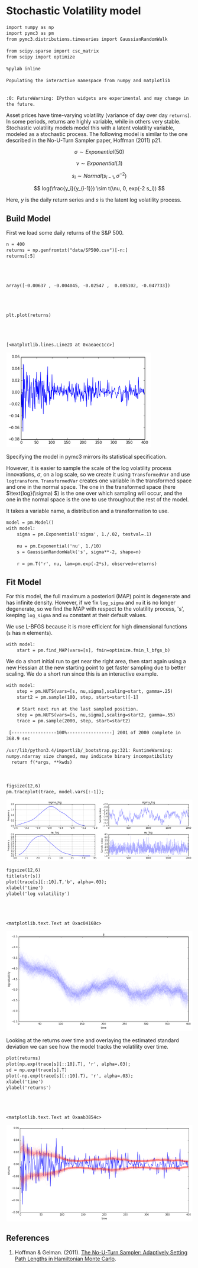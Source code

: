 
# Stochastic Volatility model


    import numpy as np
    import pymc3 as pm
    from pymc3.distributions.timeseries import GaussianRandomWalk
    
    from scipy.sparse import csc_matrix
    from scipy import optimize
    
    %pylab inline

    Populating the interactive namespace from numpy and matplotlib


    :0: FutureWarning: IPython widgets are experimental and may change in the future.


Asset prices have time-varying volatility (variance of day over day `returns`). In some periods, returns are highly variable, while in others very stable. Stochastic volatility models model this with a latent volatility variable, modeled as a stochastic process. The following model is similar to the one described in the No-U-Turn Sampler paper, Hoffman (2011) p21.

$$ \sigma \sim Exponential(50) $$

$$ \nu \sim Exponential(.1) $$

$$ s_i \sim Normal(s_{i-1}, \sigma^{-2}) $$

$$ log(\frac{y_i}{y_{i-1}}) \sim t(\nu, 0, exp(-2 s_i)) $$

Here, $y$ is the daily return series and $s$ is the latent log volatility process.

## Build Model

First we load some daily returns of the S&P 500.


    n = 400
    returns = np.genfromtxt("data/SP500.csv")[-n:]
    returns[:5]




    array([-0.00637 , -0.004045, -0.02547 ,  0.005102, -0.047733])




    plt.plot(returns)




    [<matplotlib.lines.Line2D at 0xaeaec1cc>]




![png](stochastic_volatility_files/stochastic_volatility_6_1.png)


Specifying the model in pymc3 mirrors its statistical specification. 

However, it is easier to sample the scale of the log volatility process innovations, $\sigma$, on a log scale, so we create it using `TransformedVar` and use `logtransform`. `TransformedVar` creates one variable in the transformed space and one in the normal space. The one in the transformed space (here $\text{log}(\sigma) $) is the one over which sampling will occur, and the one in the normal space is the one to use throughout the rest of the model.

It takes a variable name, a distribution and a transformation to use.


    model = pm.Model()
    with model:
        sigma = pm.Exponential('sigma', 1./.02, testval=.1)
    
        nu = pm.Exponential('nu', 1./10)
        s = GaussianRandomWalk('s', sigma**-2, shape=n)
    
        r = pm.T('r', nu, lam=pm.exp(-2*s), observed=returns)

## Fit Model

For this model, the full maximum a posteriori (MAP) point is degenerate and has infinite density. However, if we fix `log_sigma` and `nu` it is no longer degenerate, so we find the MAP with respect to the volatility process, 's', keeping `log_sigma` and `nu` constant at their default values. 

We use L-BFGS because it is more efficient for high dimensional functions (`s` has n elements).


    with model:
        start = pm.find_MAP(vars=[s], fmin=optimize.fmin_l_bfgs_b)

We do a short initial run to get near the right area, then start again using a new Hessian at the new starting point to get faster sampling due to better scaling. We do a short run since this is an interactive example.


    with model:
        step = pm.NUTS(vars=[s, nu,sigma],scaling=start, gamma=.25)
        start2 = pm.sample(100, step, start=start)[-1]
    
        # Start next run at the last sampled position.
        step = pm.NUTS(vars=[s, nu,sigma],scaling=start2, gamma=.55)
        trace = pm.sample(2000, step, start=start2)

     [-----------------100%-----------------] 2001 of 2000 complete in 368.9 sec

    /usr/lib/python3.4/importlib/_bootstrap.py:321: RuntimeWarning: numpy.ndarray size changed, may indicate binary incompatibility
      return f(*args, **kwds)



    figsize(12,6)
    pm.traceplot(trace, model.vars[:-1]);


![png](stochastic_volatility_files/stochastic_volatility_14_0.png)



    figsize(12,6)
    title(str(s))
    plot(trace[s][::10].T,'b', alpha=.03);
    xlabel('time')
    ylabel('log volatility')




    <matplotlib.text.Text at 0xac04168c>




![png](stochastic_volatility_files/stochastic_volatility_15_1.png)


Looking at the returns over time and overlaying the estimated standard deviation we can see how the model tracks the volatility over time.


    plot(returns)
    plot(np.exp(trace[s][::10].T), 'r', alpha=.03);
    sd = np.exp(trace[s].T)
    plot(-np.exp(trace[s][::10].T), 'r', alpha=.03);
    xlabel('time')
    ylabel('returns')




    <matplotlib.text.Text at 0xaab3854c>




![png](stochastic_volatility_files/stochastic_volatility_17_1.png)


## References

1. Hoffman & Gelman. (2011). [The No-U-Turn Sampler: Adaptively Setting Path Lengths in Hamiltonian Monte Carlo](http://arxiv.org/abs/1111.4246). 
